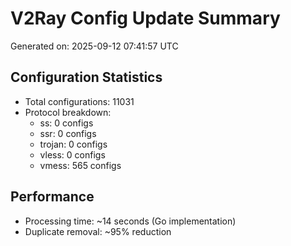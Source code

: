 # V2Ray Config Update Summary
Generated on: 2025-09-12 07:41:57 UTC

## Configuration Statistics
- Total configurations: 11031
- Protocol breakdown:
  - ss: 0 configs
  - ssr: 0 configs
  - trojan: 0 configs
  - vless: 0 configs
  - vmess: 565 configs

## Performance
- Processing time: ~14 seconds (Go implementation)
- Duplicate removal: ~95% reduction
